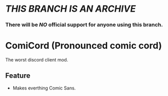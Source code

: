 # ***THIS BRANCH IS AN ARCHIVE***
### There will be ***NO*** official support for anyone using this branch.
# ComiCord (Pronounced comic cord)
The worst discord client mod.

## Feature
- Makes everthing Comic Sans.
